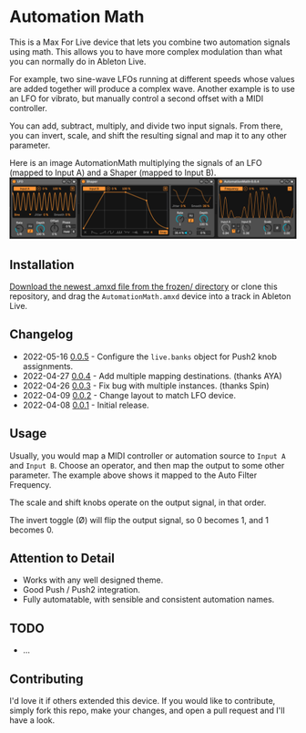 # Automation Math

This is a Max For Live device that lets you combine two automation signals using math. This allows you to have more complex modulation than what you can normally do in Ableton Live.

For example, two sine-wave LFOs running at different speeds whose values are added together will produce a complex wave. Another example is to use an LFO for vibrato, but manually control a second offset with a MIDI controller.

You can add, subtract, multiply, and divide two input signals. From there, you can invert, scale, and shift the resulting signal and map it to any other parameter.

Here is an image AutomationMath multiplying the signals of an LFO (mapped to Input A) and a Shaper (mapped to Input B).
![How it Looks](images/device.png)

## Installation

[Download the newest .amxd file from the frozen/ directory](https://github.com/zsteinkamp/m4l-zs-AutomationMath/tree/main/frozen/) or clone this repository, and drag the `AutomationMath.amxd` device into a track in Ableton Live.

## Changelog

* 2022-05-16 [0.0.5](https://github.com/zsteinkamp/m4l-zs-AutomationMath/raw/main/frozen/AutomationMath-0.0.5.amxd) - Configure the `live.banks` object for Push2 knob assignments.
* 2022-04-27 [0.0.4](https://github.com/zsteinkamp/m4l-zs-AutomationMath/raw/main/frozen/AutomationMath-0.0.4.amxd) - Add multiple mapping destinations.  (thanks AYA)
* 2022-04-26 [0.0.3](https://github.com/zsteinkamp/m4l-zs-AutomationMath/raw/main/frozen/AutomationMath-0.0.3.amxd) - Fix bug with multiple instances. (thanks Spin)
* 2022-04-09 [0.0.2](https://github.com/zsteinkamp/m4l-zs-AutomationMath/raw/main/frozen/AutomationMath-0.0.2.amxd) - Change layout to match LFO device.
* 2022-04-08 [0.0.1](https://github.com/zsteinkamp/m4l-zs-AutomationMath/raw/main/frozen/AutomationMath-0.0.1.amxd) - Initial release.

## Usage

Usually, you would map a MIDI controller or automation source to `Input A` and `Input B`. Choose an operator, and then map the output to some other parameter. The example above shows it mapped to the Auto Filter Frequency.

The scale and shift knobs operate on the output signal, in that order.

The invert toggle (Ø) will flip the output signal, so 0 becomes 1, and 1 becomes 0.

## Attention to Detail

* Works with any well designed theme.
* Good Push / Push2 integration.
* Fully automatable, with sensible and consistent automation names.

## TODO

* ...

## Contributing

I'd love it if others extended this device. If you would like to contribute, simply fork this repo, make your changes, and open a pull request and I'll have a look.
